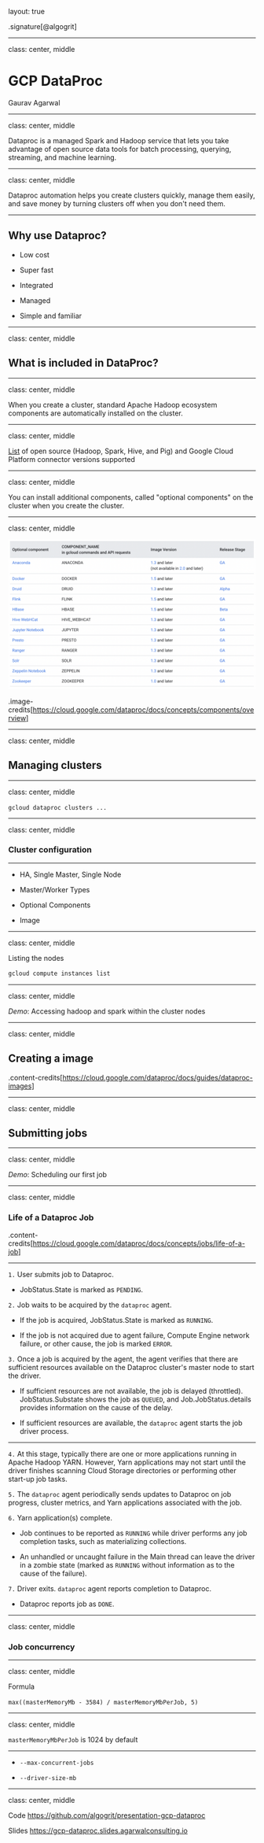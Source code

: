 layout: true

.signature[@algogrit]

---

class: center, middle

# GCP DataProc

Gaurav Agarwal

---
class: center, middle

Dataproc is a managed Spark and Hadoop service that lets you take advantage of open source data tools for batch processing, querying, streaming, and machine learning.

---
class: center, middle

Dataproc automation helps you create clusters quickly, manage them easily, and save money by turning clusters off when you don't need them.

---

## Why use Dataproc?

- Low cost

- Super fast

- Integrated

- Managed

- Simple and familiar

---
class: center, middle

## What is included in DataProc?

---
class: center, middle

When you create a cluster, standard Apache Hadoop ecosystem components are automatically installed on the cluster.

---
class: center, middle

[List](https://cloud.google.com/dataproc/docs/concepts/versioning/dataproc-release-2.0) of open source (Hadoop, Spark, Hive, and Pig) and Google Cloud Platform connector versions supported

---
class: center, middle

You can install additional components, called "optional components" on the cluster when you create the cluster.

---
class: center, middle

![Optional Components](assets/images/optional-components.png)

.image-credits[https://cloud.google.com/dataproc/docs/concepts/components/overview]

---
class: center, middle

## Managing clusters

---
class: center, middle

`gcloud dataproc clusters ...`

---
class: center, middle

### Cluster configuration

---

- HA, Single Master, Single Node

- Master/Worker Types

- Optional Components

- Image

---
class: center, middle

Listing the nodes

```bash
gcloud compute instances list
```

---
class: center, middle

*Demo*: Accessing hadoop and spark within the cluster nodes

---
class: center, middle

## Creating a image

.content-credits[https://cloud.google.com/dataproc/docs/guides/dataproc-images]

---
class: center, middle

## Submitting jobs

---
class: center, middle

*Demo*: Scheduling our first job

---
class: center, middle

### Life of a Dataproc Job

.content-credits[https://cloud.google.com/dataproc/docs/concepts/jobs/life-of-a-job]

---

`1.` User submits job to Dataproc.

  - JobStatus.State is marked as `PENDING`.

`2.` Job waits to be acquired by the `dataproc` agent.

  - If the job is acquired, JobStatus.State is marked as `RUNNING`.

  - If the job is not acquired due to agent failure, Compute Engine network failure, or other cause, the job is marked `ERROR`.

`3.` Once a job is acquired by the agent, the agent verifies that there are sufficient resources available on the Dataproc cluster's master node to start the driver.

  - If sufficient resources are not available, the job is delayed (throttled). JobStatus.Substate shows the job as `QUEUED`, and Job.JobStatus.details provides information on the cause of the delay.

  - If sufficient resources are available, the `dataproc` agent starts the job driver process.

---

`4.` At this stage, typically there are one or more applications running in Apache Hadoop YARN. However, Yarn applications may not start until the driver finishes scanning Cloud Storage directories or performing other start-up job tasks.

`5.` The `dataproc` agent periodically sends updates to Dataproc on job progress, cluster metrics, and Yarn applications associated with the job.

`6.` Yarn application(s) complete.

  - Job continues to be reported as `RUNNING` while driver performs any job completion tasks, such as materializing collections.

  - An unhandled or uncaught failure in the Main thread can leave the driver in a zombie state (marked as `RUNNING` without information as to the cause of the failure).

`7.` Driver exits. `dataproc` agent reports completion to Dataproc.

  - Dataproc reports job as `DONE`.

---
class: center, middle

### Job concurrency

---
class: center, middle

Formula

`max((masterMemoryMb - 3584) / masterMemoryMbPerJob, 5)`

---
class: center, middle

`masterMemoryMbPerJob` is 1024 by default

---

- `--max-concurrent-jobs`

- `--driver-size-mb`

---
class: center, middle

Code
https://github.com/algogrit/presentation-gcp-dataproc

Slides
https://gcp-dataproc.slides.agarwalconsulting.io
